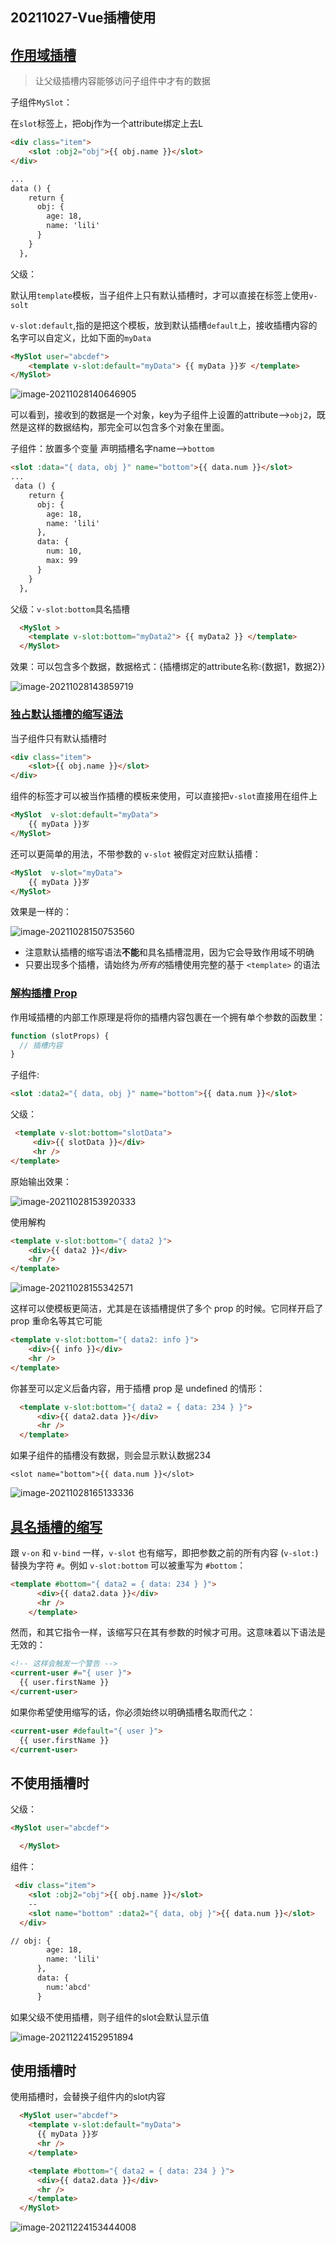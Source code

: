 ## 20211027-Vue插槽使用

## [作用域插槽](https://cn.vuejs.org/v2/guide/components-slots.html#作用域插槽)

> 让父级插槽内容能够访问子组件中才有的数据

子组件`MySlot`：

在`slot`标签上，把obj作为一个attribute绑定上去L

```html
<div class="item">
    <slot :obj2="obj">{{ obj.name }}</slot>
</div>

...
data () {
    return {
      obj: {
        age: 18,
        name: 'lili'
      }
    }
  },
```

父级：

默认用`template`模板，当子组件上只有默认插槽时，才可以直接在标签上使用`v-solt`

`v-slot:default`,指的是把这个模板，放到默认插槽`default`上，接收插槽内容的名字可以自定义，比如下面的`myData`

```html
<MySlot user="abcdef">
    <template v-slot:default="myData"> {{ myData }}岁 </template>
</MySlot>
```

![image-20211028140646905](https://i.loli.net/2021/10/28/Bkl193nJfVyR2GX.png)

可以看到，接收到的数据是一个对象，key为子组件上设置的attribute-->`obj2`，既然是这样的数据结构，那完全可以包含多个对象在里面。

子组件：放置多个变量 声明插槽名字name-->`bottom`

```html
<slot :data="{ data, obj }" name="bottom">{{ data.num }}</slot>
...
 data () {
    return {
      obj: {
        age: 18,
        name: 'lili'
      },
      data: {
        num: 10,
        max: 99
      }
    }
  },
```

父级：`v-slot:bottom`具名插槽

```html
  <MySlot >
    <template v-slot:bottom="myData2"> {{ myData2 }} </template>
  </MySlot>
```

效果：可以包含多个数据，数据格式：{插槽绑定的attribute名称:{数据1，数据2}}

![image-20211028143859719](https://i.loli.net/2021/10/28/tLx8c16bDf7i9nI.png)

### [独占默认插槽的缩写语法](https://cn.vuejs.org/v2/guide/components-slots.html#独占默认插槽的缩写语法)

当子组件只有默认插槽时

```html
<div class="item">
	<slot>{{ obj.name }}</slot>
</div>
```

组件的标签才可以被当作插槽的模板来使用，可以直接把`v-slot`直接用在组件上

```html
<MySlot  v-slot:default="myData">
    {{ myData }}岁
</MySlot>
```

还可以更简单的用法，不带参数的 `v-slot` 被假定对应默认插槽：

```html
<MySlot  v-slot="myData">
    {{ myData }}岁
</MySlot>
```

效果是一样的：

![image-20211028150753560](https://i.loli.net/2021/10/28/ueG2HBWmzYqCfyJ.png)

- 注意默认插槽的缩写语法**不能**和具名插槽混用，因为它会导致作用域不明确
- 只要出现多个插槽，请始终为*所有的*插槽使用完整的基于 `<template>` 的语法

### [解构插槽 Prop](https://cn.vuejs.org/v2/guide/components-slots.html#解构插槽-Prop)

作用域插槽的内部工作原理是将你的插槽内容包裹在一个拥有单个参数的函数里：

```js
function (slotProps) {
  // 插槽内容
}
```

子组件:

```html
<slot :data2="{ data, obj }" name="bottom">{{ data.num }}</slot>
```

父级：

```html
 <template v-slot:bottom="slotData">
     <div>{{ slotData }}</div>
     <hr />
</template>
```

原始输出效果：

![image-20211028153920333](https://i.loli.net/2021/10/28/MAWUNv36jbIrFV2.png)

使用解构

```html
<template v-slot:bottom="{ data2 }">
    <div>{{ data2 }}</div>
    <hr />
</template>
```

![image-20211028155342571](https://i.loli.net/2021/10/28/SRPoe7fQLNZJ2DE.png)

这样可以使模板更简洁，尤其是在该插槽提供了多个 prop 的时候。它同样开启了 prop 重命名等其它可能

```html
<template v-slot:bottom="{ data2: info }">
    <div>{{ info }}</div>
    <hr />
</template>
```

你甚至可以定义后备内容，用于插槽 prop 是 undefined 的情形：

```html
  <template v-slot:bottom="{ data2 = { data: 234 } }">
      <div>{{ data2.data }}</div>
      <hr />
  </template>
```

如果子组件的插槽没有数据，则会显示默认数据234

```
<slot name="bottom">{{ data.num }}</slot>
```

![image-20211028165133336](https://i.loli.net/2021/10/28/UniCq5EsGAY6R3y.png)

## [具名插槽的缩写](https://cn.vuejs.org/v2/guide/components-slots.html#具名插槽的缩写)

跟 `v-on` 和 `v-bind` 一样，`v-slot` 也有缩写，即把参数之前的所有内容 (`v-slot:`) 替换为字符 `#`。例如 `v-slot:bottom` 可以被重写为 `#bottom`：

```html
<template #bottom="{ data2 = { data: 234 } }">
      <div>{{ data2.data }}</div>
      <hr />
    </template>
```

然而，和其它指令一样，该缩写只在其有参数的时候才可用。这意味着以下语法是无效的：

```html
<!-- 这样会触发一个警告 -->
<current-user #="{ user }">
  {{ user.firstName }}
</current-user>
```

如果你希望使用缩写的话，你必须始终以明确插槽名取而代之：

```html
<current-user #default="{ user }">
  {{ user.firstName }}
</current-user>
```

## 不使用插槽时

父级：

```html
<MySlot user="abcdef">

  </MySlot>
```

组件：

```html
 <div class="item">
    <slot :obj2="obj">{{ obj.name }}</slot>
    --
    <slot name="bottom" :data2="{ data, obj }">{{ data.num }}</slot>
  </div>

// obj: {
        age: 18,
        name: 'lili'
      },
      data: {
        num:'abcd'
      }

```

如果父级不使用插槽，则子组件的slot会默认显示值

![image-20211224152951894](https://s2.loli.net/2021/12/24/hXgQTMqSKy6fjkC.png)

## 使用插槽时

使用插槽时，会替换子组件内的slot内容

```html
  <MySlot user="abcdef">
    <template v-slot:default="myData">
      {{ myData }}岁
      <hr />
    </template>

    <template #bottom="{ data2 = { data: 234 } }">
      <div>{{ data2.data }}</div>
      <hr />
    </template>
  </MySlot>
```

![image-20211224153444008](https://s2.loli.net/2021/12/24/746nK8WjO9LVfNF.png)
